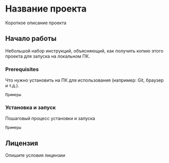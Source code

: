 # Название проекта
Короткое описание проекта

## Начало работы 
Небольшой набор инструкций, объясняющий, как получить копию этого проекта для запуска на локальном ПК.

### Prerequisites
Что нужно установить на ПК для использования (например: Git, браузер и т.д.).

```Примеры```
### Установка и запуск
Пошаговый процесс установки и запуска

```Примеры```
## Лицензия
Опишите условия лицензии